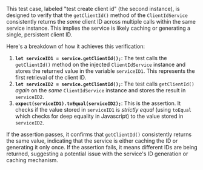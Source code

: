 This test case, labeled "test create client id" (the second instance), is designed to verify that the `getClientId()` method of the `ClientIdService` consistently returns the *same* client ID across multiple calls within the same service instance.  This implies the service is likely caching or generating a single, persistent client ID.

Here's a breakdown of how it achieves this verification:

1.  **`let serviceID1 = service.getClientId();`**: The test calls the `getClientId()` method on the injected `ClientIdService` instance and stores the returned value in the variable `serviceID1`. This represents the first retrieval of the client ID.
2.  **`let serviceID2 = service.getClientId();`**: The test calls `getClientId()` *again* on the *same* `ClientIdService` instance and stores the result in `serviceID2`.
3.  **`expect(serviceID1).toEqual(serviceID2);`**:  This is the assertion. It checks if the value stored in `serviceID1` is *strictly equal* (using `toEqual` which checks for deep equality in Javascript) to the value stored in `serviceID2`.

If the assertion passes, it confirms that `getClientId()` consistently returns the same value, indicating that the service is either caching the ID or generating it only once. If the assertion fails, it means different IDs are being returned, suggesting a potential issue with the service's ID generation or caching mechanism.